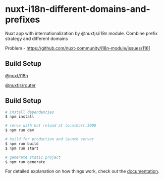 # nuxt-i18n-different-domains-and-prefixes

Nuxt app with internationalization by @nuxtjs/i18n module. Combine prefix strategy and different domains

Problem - https://github.com/nuxt-community/i18n-module/issues/1161

## Build Setup

[@nuxt/i18n](https://github.com/nuxt-community/i18n-module)

[@nuxtjs/router](https://github.com/nuxt-community/router-module)

## Build Setup

```bash
# install dependencies
$ npm install

# serve with hot reload at localhost:3000
$ npm run dev

# build for production and launch server
$ npm run build
$ npm run start

# generate static project
$ npm run generate
```

For detailed explanation on how things work, check out the [documentation](https://nuxtjs.org).
